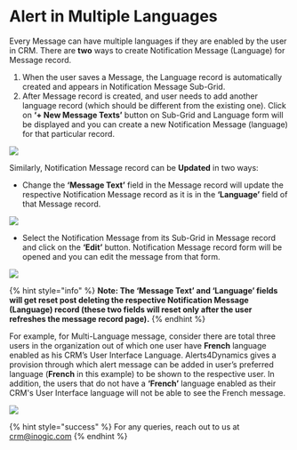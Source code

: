 # Alert in Multiple Languages

Every Message can have multiple languages if they are enabled by the user in CRM. There are **two** ways to create Notification Message (Language) for Message record.

1. When the user saves a Message, the Language record is automatically created and appears in Notification Message Sub-Grid.
2. After Message record is created, and user needs to add another language record (which should be different from the existing one). Click on **‘+ New Message Texts’** button on Sub-Grid and Language form will be displayed and you can create a new Notification Message (language) for that particular record.

![](../../.gitbook/assets/Multi\_1.png)

Similarly, Notification Message record can be **Updated** in two ways:

* Change the **‘Message Text’** field in the Message record will update the respective Notification Message record as it is in the **‘Language’** field of that Message record.

![](<../../.gitbook/assets/Multi\_2 (1) (1).png>)

* Select the Notification Message from its Sub-Grid in Message record and click on the **‘Edit’** button. Notification Message record form will be opened and you can edit the message from that form.

![](<../../.gitbook/assets/Multi\_3 (1).png>)

{% hint style="info" %}
**Note: The ‘Message Text’ and ‘Language’ fields will get reset post deleting the respective Notification Message (Language) record (these two fields will reset only after the user refreshes the message record page).**
{% endhint %}

For example, for Multi-Language message, consider there are total three users in the organization out of which one user have **French** language enabled as his CRM’s User Interface Language. Alerts4Dynamics gives a provision through which alert message can be added in user’s preferred language (**French** in this example) to be shown to the respective user. In addition, the users that do not have a **‘French’** language enabled as their CRM's User Interface language will not be able to see the French message.

![](<../../.gitbook/assets/Multi\_2 (1).png>)

{% hint style="success" %}
For any queries, reach out to us at [crm@inogic.com](mailto:crm@inogic.com)
{% endhint %}
